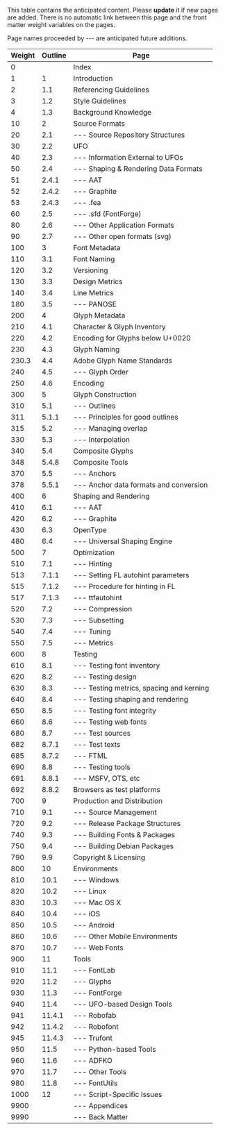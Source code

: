 This table contains the anticipated content. Please **update** it if new pages are added.
There is no automatic link between this page and the front matter weight variables on the pages.

Page names proceeded by --- are anticipated future additions.

| Weight |Outline| Page                                       |
|--------|-------|--------------------------------------------|
| 0      |       | Index                                      |
| 1      |1      | Introduction                               |
| 2      |1.1    | Referencing Guidelines                     |
| 3      |1.2    | Style Guidelines                           |
| 4      |1.3    | Background Knowledge                       |
| 10     |2      | Source Formats                             |
| 20     |2.1    | --- Source Repository Structures           |
| 30     |2.2    | UFO                                        |
| 40     |2.3    | --- Information External to UFOs           |
| 50     |2.4    | --- Shaping & Rendering Data Formats       |
| 51     |2.4.1  | --- AAT                                    |
| 52     |2.4.2  | --- Graphite                               |
| 53     |2.4.3  | --- .fea                                   |
| 60     |2.5    | --- .sfd (FontForge)                       |
| 80     |2.6    | --- Other Application Formats              |
| 90     |2.7    | --- Other open formats (svg)               |
| 100    |3      | Font Metadata                              |
| 110    |3.1    | Font Naming                                |
| 120    |3.2    | Versioning                                 |
| 130    |3.3    | Design Metrics                             |
| 140    |3.4    | Line Metrics                               |
| 180    |3.5    | --- PANOSE                                 |
| 200    |4      | Glyph Metadata                             |
| 210    |4.1    | Character & Glyph Inventory                |
| 220    |4.2    | Encoding for Glyphs below U+0020           |
| 230    |4.3    | Glyph Naming                               |
| 230.3  |4.4    | Adobe Glyph Name Standards                 |
| 240    |4.5    | --- Glyph Order                            |
| 250    |4.6    | Encoding                                   |
| 300    |5      | Glyph Construction                         |
| 310    |5.1    | --- Outlines                               |
| 311    |5.1.1  | --- Principles for good outlines           |
| 315    |5.2    | --- Managing overlap                       |
| 330    |5.3    | --- Interpolation                          |
| 340    |5.4    | Composite Glyphs                           |
| 348    |5.4.8  | Composite Tools                            |
| 370    |5.5    | --- Anchors                                |
| 378    |5.5.1  | --- Anchor data formats and conversion     |
| 400    |6      | Shaping and Rendering                      |
| 410    |6.1    | --- AAT                                    |
| 420    |6.2    | --- Graphite                               |
| 430    |6.3    | OpenType                                   |
| 480    |6.4    | --- Universal Shaping Engine               |
| 500    |7      | Optimization                               |
| 510    |7.1    | --- Hinting                                |
| 513    |7.1.1  | --- Setting FL autohint parameters         |
| 515    |7.1.2  | --- Procedure for hinting in FL            |
| 517    |7.1.3  | --- ttfautohint                            |
| 520    |7.2    | --- Compression                            |
| 530    |7.3    | --- Subsetting                             |
| 540    |7.4    | --- Tuning                                 |
| 550    |7.5    | --- Metrics                                |
| 600    |8      | Testing                                    |
| 610    |8.1    | --- Testing font inventory                 |
| 620    |8.2    | --- Testing design                         |
| 630    |8.3    | --- Testing metrics, spacing and kerning   |
| 640    |8.4    | --- Testing shaping and rendering          |
| 650    |8.5    | --- Testing font integrity                 |
| 660    |8.6    | --- Testing web fonts                      |
| 680    |8.7    | --- Test sources                           |
| 682    |8.7.1  | --- Test texts                             |
| 685    |8.7.2  | --- FTML                                   |
| 690    |8.8    | --- Testing tools                          |
| 691    |8.8.1  | --- MSFV, OTS, etc                         |
| 692    |8.8.2  | Browsers as test platforms                 |
| 700    |9      | Production and Distribution                |
| 710    |9.1    | --- Source Management                      |
| 720    |9.2    | --- Release Package Structures             |
| 740    |9.3    | --- Building Fonts & Packages              |
| 750    |9.4    | --- Building Debian Packages               |
| 790    |9.9    | Copyright & Licensing                      |
| 800    |10     | Environments                               |
| 810    |10.1   | --- Windows                                |
| 820    |10.2   | --- Linux                                  |
| 830    |10.3   | --- Mac OS X                               |
| 840    |10.4   | --- iOS                                    |
| 850    |10.5   | --- Android                                |
| 860    |10.6   | --- Other Mobile Environments              |
| 870    |10.7   | --- Web Fonts                              |
| 900    |11     | Tools                                      |
| 910    |11.1   | --- FontLab                                |
| 920    |11.2   | --- Glyphs                                 |
| 930    |11.3   | --- FontForge                              |
| 940    |11.4   | --- UFO-based Design Tools                 |
| 941    |11.4.1 | --- Robofab                                |
| 942    |11.4.2 | --- Robofont                               |
| 945    |11.4.3 | --- Trufont                                |
| 950    |11.5   | --- Python-based Tools                     |
| 960    |11.6   | --- ADFKO                                  |
| 970    |11.7   | --- Other Tools                            |
| 980    |11.8   | --- FontUtils                              |
| 1000   |12     | --- Script-Specific Issues                 |
| 9900   |       | --- Appendices                             |
| 9990   |       | --- Back Matter                            |
